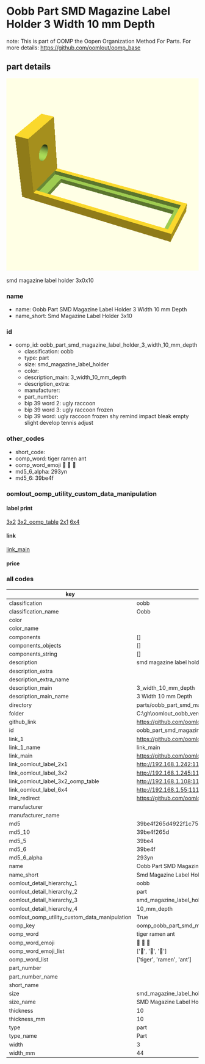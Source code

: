 # Oobb Part SMD Magazine Label Holder 3 Width 10 mm Depth  

note: This is part of OOMP the Oopen Organization Method For Parts. For more details: https://github.com/oomlout/oomp_base

##  part details
  

[![](3dpr.png)](3dpr.png)

smd magazine label holder 3x0x10



### name
* name: Oobb Part SMD Magazine Label Holder 3 Width 10 mm Depth
* name_short: Smd Magazine Label Holder 3x10 
### id
* oomp_id: oobb_part_smd_magazine_label_holder_3_width_10_mm_depth
  * classification: oobb
  * type: part
  * size: smd_magazine_label_holder
  * color: 
  * description_main: 3_width_10_mm_depth
  * description_extra: 
  * manufacturer: 
  * part_number: 
  * bip 39 word 2: ugly raccoon
  * bip 39 word 3: ugly raccoon frozen
  * bip 39 word: ugly raccoon frozen shy remind impact bleak empty slight develop tennis adjust

### other_codes
* short_code: 
* oomp_word: tiger ramen ant
* oomp_word_emoji :tiger: :ramen: :ant:
* md5_6_alpha: 293yn
* md5_6: 39be4f






### oomlout_oomp_utility_custom_data_manipulation
#### label print
[3x2](http://192.168.1.245:1112/?label=oomp%20293yn)
[3x2_oomp_table](http://192.168.1.108:1112/?label=oomp%20293yn)
[2x1](http://192.168.1.242:1112/?label=oomp%20293yn)
[6x4](http://192.168.1.55:1112/?label=oomp%20293yn)    

#### link

[link_main](https://github.com/oomlout/oomlout_oobb_version_4_generated_parts/tree/main/navigation_oomp/oobb/part/smd_magazine_label_holder/3_width_10_mm_depth/part)                              

#### price







### all codes 
| key | value |  
| --- | --- |  
| classification | oobb |  
| classification_name | Oobb |  
| color |  |  
| color_name |  |  
| components | [] |  
| components_objects | [] |  
| components_string | [] |  
| description | smd magazine label holder 3x0x10 |  
| description_extra |  |  
| description_extra_name |  |  
| description_main | 3_width_10_mm_depth |  
| description_main_name | 3 Width 10 mm Depth |  
| directory | parts/oobb_part_smd_magazine_label_holder_3_width_10_mm_depth |  
| folder | C:\gh\oomlout_oobb_version_4_generated_parts\parts\oobb_part_smd_magazine_label_holder_3_width_10_mm_depth |  
| github_link | https://github.com/oomlout/oomlout_oomp_part_src/tree/main/parts/oobb_part_smd_magazine_label_holder_3_width_10_mm_depth |  
| id | oobb_part_smd_magazine_label_holder_3_width_10_mm_depth |  
| link_1 | https://github.com/oomlout/oomlout_oobb_version_4_generated_parts/tree/main/navigation_oomp/oobb/part/smd_magazine_label_holder/3_width_10_mm_depth/part |  
| link_1_name | link_main |  
| link_main | https://github.com/oomlout/oomlout_oobb_version_4_generated_parts/tree/main/navigation_oomp/oobb/part/smd_magazine_label_holder/3_width_10_mm_depth/part |  
| link_oomlout_label_2x1 | http://192.168.1.242:1112/?label=oomp%20293yn |  
| link_oomlout_label_3x2 | http://192.168.1.245:1112/?label=oomp%20293yn |  
| link_oomlout_label_3x2_oomp_table | http://192.168.1.108:1112/?label=oomp%20293yn |  
| link_oomlout_label_6x4 | http://192.168.1.55:1112/?label=oomp%20293yn |  
| link_redirect | https://github.com/oomlout/oomlout_oobb_version_4_generated_parts/tree/main/parts/oobb_smd_magazine_label_holder_03_10_nm_8_mm_tape_width_8_mm_x_26_mm_label |  
| manufacturer |  |  
| manufacturer_name |  |  
| md5 | 39be4f265d4922f1c75aec78bb6c1760 |  
| md5_10 | 39be4f265d |  
| md5_5 | 39be4 |  
| md5_6 | 39be4f |  
| md5_6_alpha | 293yn |  
| name | Oobb Part SMD Magazine Label Holder 3 Width 10 mm Depth |  
| name_short | Smd Magazine Label Holder 3x10  |  
| oomlout_detail_hierarchy_1 | oobb |  
| oomlout_detail_hierarchy_2 | part |  
| oomlout_detail_hierarchy_3 | smd_magazine_label_holder |  
| oomlout_detail_hierarchy_4 | 10_mm_depth |  
| oomlout_oomp_utility_custom_data_manipulation | True |  
| oomp_key | oomp_oobb_part_smd_magazine_label_holder_3_width_10_mm_depth |  
| oomp_word | tiger ramen ant |  
| oomp_word_emoji | :tiger: :ramen: :ant: |  
| oomp_word_emoji_list | [':tiger:', ':ramen:', ':ant:'] |  
| oomp_word_list | ['tiger', 'ramen', 'ant'] |  
| part_number |  |  
| part_number_name |  |  
| short_name |  |  
| size | smd_magazine_label_holder |  
| size_name | SMD Magazine Label Holder |  
| thickness | 10 |  
| thickness_mm | 10 |  
| type | part |  
| type_name | Part |  
| width | 3 |  
| width_mm | 44 |  
